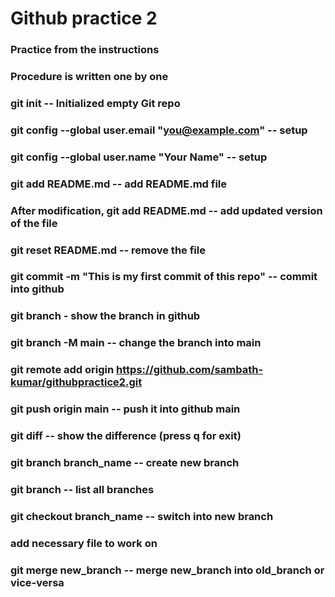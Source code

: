 # Github practice 2
### Practice from the instructions 
### Procedure is written one by one

### git init  --  Initialized empty Git repo
### git config --global user.email "you@example.com"  --  setup
### git config --global user.name "Your Name"   --  setup
### git add README.md  --  add README.md file
### After modification, git add README.md -- add updated version of the file
### git reset README.md  -- remove the file 
### git commit -m "This is my first commit of this repo"   --  commit into github
### git branch  -  show the branch in github
### git branch -M main  --  change the branch into main
### git remote add origin https://github.com/sambath-kumar/githubpractice2.git  
### git push origin main  --  push it into github main
### git diff   --   show the difference (press q for exit)
### git branch branch_name  --  create new branch
### git branch   --   list all branches
### git checkout branch_name  --  switch into new branch
### add necessary file to work on 
### git merge new_branch  --  merge new_branch into old_branch or vice-versa




